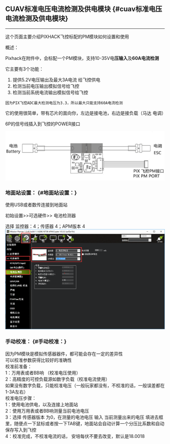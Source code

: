 ## CUAV标准电压电流检测及供电模块 {#cuav标准电压电流检测及供电模块}

---

这个页面主要介绍PIXHACK飞控标配的PM模块如何设置和使用

概述：

Pixhack在附件中，会标配一个PM模块，支持10-35V电**压输入**及**60A电流检测**

它主要有3个功能：

1. 提供5.2V电压输出及最大3A电流 给飞控供电
2. 检测当前电压输出模拟信号给飞控
3. 检测当前系统电流输出模拟信号给飞控

```
因为PIX飞控ADC最大检测电压为3.3，所以最大只能支持60A电流检测
```

它的使用很简单，带有芯片的面向你，左边是接电池，右边是接负载（马达 电调）

6P的信号线插入到飞控的POWER接口

![](/assets/pm-pix-pm.png)

### 地面站设置： {#地面站设置：}

使用USB或者数传连接到地面站

初始设置&gt;&gt;可选硬件&gt;&gt; 电池检测器

选择 监控器：4；传感器 4；APM版本 4![](/assets/power_module_mp_set1.png)

### 手动校准： {#手动校准：}

因为PM模块是模拟传感器器件，都可能会存在一定的差异性  
可以校准参数获得比较好的准确性  
校准前准备：  
1：万用表或者BB响 （校准电压使用）  
2：高精度的可控负载源如数字负载（校准电流使用）  
如果没有数字负载，只能校准电压（一般玩家都没有，不校准的话，一般误差都在1-3A左右）  
校准电压步骤：  
1：使用电池供电，以及连接上地面站  
2：使用万用表或者BB响测量当前电池电压  
3：选择 传感器版本 为0，在测量的电池电压 输入 当前测量出来的电压 填进去框里，随便点一下鼠标或者按一下TAB键，地面站会自动计算一个分压比系数和自动保存写入到飞控  
4：校准完成，不校准电流的话， 安培每伏不要去改变，默认是18.0018

